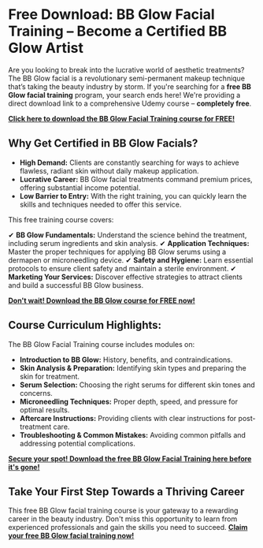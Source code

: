 # Free Download: BB Glow Facial Training – Become a Certified BB Glow Artist

Are you looking to break into the lucrative world of aesthetic treatments? The BB Glow facial is a revolutionary semi-permanent makeup technique that’s taking the beauty industry by storm. If you're searching for a **free BB Glow facial training** program, your search ends here! We're providing a direct download link to a comprehensive Udemy course – **completely free**.

[**Click here to download the BB Glow Facial Training course for FREE!**](https://udemywork.com/bb-glow-facial-training)

## Why Get Certified in BB Glow Facials?

*   **High Demand:** Clients are constantly searching for ways to achieve flawless, radiant skin without daily makeup application.
*   **Lucrative Career:** BB Glow facial treatments command premium prices, offering substantial income potential.
*   **Low Barrier to Entry:** With the right training, you can quickly learn the skills and techniques needed to offer this service.

This free training course covers:

✔ **BB Glow Fundamentals:** Understand the science behind the treatment, including serum ingredients and skin analysis.
✔ **Application Techniques:** Master the proper techniques for applying BB Glow serums using a dermapen or microneedling device.
✔ **Safety and Hygiene:** Learn essential protocols to ensure client safety and maintain a sterile environment.
✔ **Marketing Your Services:** Discover effective strategies to attract clients and build a successful BB Glow business.

[**Don't wait! Download the BB Glow course for FREE now!**](https://udemywork.com/bb-glow-facial-training)

## Course Curriculum Highlights:

The BB Glow Facial Training course includes modules on:

*   **Introduction to BB Glow:** History, benefits, and contraindications.
*   **Skin Analysis & Preparation:** Identifying skin types and preparing the skin for treatment.
*   **Serum Selection:** Choosing the right serums for different skin tones and concerns.
*   **Microneedling Techniques:** Proper depth, speed, and pressure for optimal results.
*   **Aftercare Instructions:** Providing clients with clear instructions for post-treatment care.
*   **Troubleshooting & Common Mistakes:** Avoiding common pitfalls and addressing potential complications.

[**Secure your spot! Download the free BB Glow Facial Training here before it's gone!**](https://udemywork.com/bb-glow-facial-training)

## Take Your First Step Towards a Thriving Career

This free BB Glow facial training course is your gateway to a rewarding career in the beauty industry. Don't miss this opportunity to learn from experienced professionals and gain the skills you need to succeed. **[Claim your free BB Glow facial training now!](https://udemywork.com/bb-glow-facial-training)**
